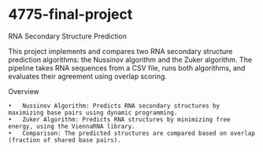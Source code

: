 # 4775-final-project
RNA Secondary Structure Prediction

This project implements and compares two RNA secondary structure prediction algorithms: the Nussinov algorithm and the Zuker algorithm. The pipeline takes RNA sequences from a CSV file, runs both algorithms, and evaluates their agreement using overlap scoring.

Overview

	•	Nussinov Algorithm: Predicts RNA secondary structures by maximizing base pairs using dynamic programming.
	•	Zuker Algorithm: Predicts RNA structures by minimizing free energy, using the ViennaRNA library.
	•	Comparison: The predicted structures are compared based on overlap (fraction of shared base pairs).